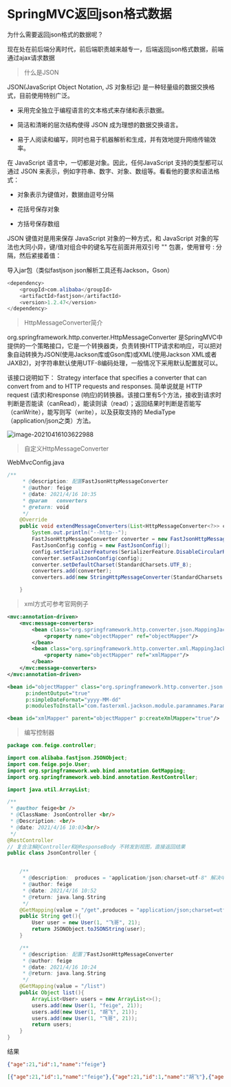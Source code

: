 # SpringMVC返回json格式数据

为什么需要返回json格式的数据呢？

现在处在前后端分离时代，前后端职责越来越专一，后端返回json格式数据，前端通过ajax请求数据

> 什么是JSON

JSON(JavaScript Object Notation, JS 对象标记) 是一种轻量级的数据交换格式，目前使用特别广泛。

- 采用完全独立于编程语言的文本格式来存储和表示数据。

- 简洁和清晰的层次结构使得 JSON 成为理想的数据交换语言。

- 易于人阅读和编写，同时也易于机器解析和生成，并有效地提升网络传输效率。

在 JavaScript 语言中，一切都是对象。因此，任何JavaScript 支持的类型都可以通过 JSON 来表示，例如字符串、数字、对象、数组等。看看他的要求和语法格式：

- 对象表示为键值对，数据由逗号分隔

- 花括号保存对象

- 方括号保存数组

JSON 键值对是用来保存 JavaScript 对象的一种方式，和 JavaScript 对象的写法也大同小异，键/值对组合中的键名写在前面并用双引号 "" 包裹，使用冒号 : 分隔，然后紧接着值：

导入jar包（类似fastjson json解析工具还有Jackson，Gson）

~~~java
<dependency>
    <groupId>com.alibaba</groupId>
    <artifactId>fastjson</artifactId>
    <version>1.2.47</version>
</dependency>
~~~

> HttpMessageConverter简介



org.springframework.http.converter.HttpMessageConverter 是SpringMVC中提供的一个策略接口，它是一个转换器类，负责转换HTTP请求和响应，可以把对象自动转换为JSON(使用Jackson库或Gson库)或XML(使用Jackson XML或者JAXB2)，对字符串默认使用UTF-8编码处理，一般情况下采用默认配置就可以。

该接口说明如下：
Strategy interface that specifies a converter that can convert from and to HTTP requests and responses.
简单说就是 HTTP request (请求)和response (响应)的转换器。该接口里有5个方法，接收到请求时判断是否能读（canRead），能读则读（read）；返回结果时判断是否能写（canWrite），能写则写（write），以及获取支持的 MediaType（application/json之类）方法。



![image-20210416103622988](SpringMVC(三)/image-20210416103622988.png)



> 自定义HttpMessageConverter

WebMvcConfig.java

~~~java
/**
     * @description: 配置FastJsonHttpMessageConverter
     * @author: feige
     * @date: 2021/4/16 10:35
     * @param	converters
     * @return: void
     */
    @Override
    public void extendMessageConverters(List<HttpMessageConverter<?>> converters) {
        System.out.println("--http--");
        FastJsonHttpMessageConverter converter = new FastJsonHttpMessageConverter();
        FastJsonConfig config = new FastJsonConfig();
        config.setSerializerFeatures(SerializerFeature.DisableCircularReferenceDetect);
        converter.setFastJsonConfig(config);
        converter.setDefaultCharset(StandardCharsets.UTF_8);
        converters.add(converter);
        converters.add(new StringHttpMessageConverter(StandardCharsets.UTF_8));

    }
~~~

> xml方式可参考官网例子

~~~xml
<mvc:annotation-driven>
    <mvc:message-converters>
        <bean class="org.springframework.http.converter.json.MappingJackson2HttpMessageConverter">
            <property name="objectMapper" ref="objectMapper"/>
        </bean>
        <bean class="org.springframework.http.converter.xml.MappingJackson2XmlHttpMessageConverter">
            <property name="objectMapper" ref="xmlMapper"/>
        </bean>
    </mvc:message-converters>
</mvc:annotation-driven>

<bean id="objectMapper" class="org.springframework.http.converter.json.Jackson2ObjectMapperFactoryBean"
      p:indentOutput="true"
      p:simpleDateFormat="yyyy-MM-dd"
      p:modulesToInstall="com.fasterxml.jackson.module.paramnames.ParameterNamesModule"/>

<bean id="xmlMapper" parent="objectMapper" p:createXmlMapper="true"/>
~~~



> 编写控制器

~~~java
package com.feige.controller;

import com.alibaba.fastjson.JSONObject;
import com.feige.pojo.User;
import org.springframework.web.bind.annotation.GetMapping;
import org.springframework.web.bind.annotation.RestController;

import java.util.ArrayList;

/**
 * @author feige<br />
 * @ClassName: JsonController <br/>
 * @Description: <br/>
 * @date: 2021/4/16 10:03<br/>
 */
@RestController
// 复合注解@Controller和@ResponseBody 不转发到视图，直接返回结果
public class JsonController {


    /**
     * @description:  produces = "application/json;charset=utf-8" 解决中文乱码（配置StringHttpMessageConverter之后就不需要每个都写了）
     * @author: feige
     * @date: 2021/4/16 10:52
     * @return: java.lang.String
     */
    @GetMapping(value = "/get",produces = "application/json;charset=utf-8" )
    public String get(){
        User user = new User(1, "飞哥", 21);
        return JSONObject.toJSONString(user);
    }

    /**
     * @description: 配置了FastJsonHttpMessageConverter
     * @author: feige
     * @date: 2021/4/16 10:24
     * @return: java.lang.String
     */
    @GetMapping(value = "/list")
    public Object list(){
        ArrayList<User> users = new ArrayList<>();
        users.add(new User(1, "feige", 21));
        users.add(new User(1, "胡飞", 21));
        users.add(new User(1, "飞哥", 21));
        return users;
    }
}


~~~

结果

~~~json
{"age":21,"id":1,"name":"feige"}
~~~

~~~json
[{"age":21,"id":1,"name":"feige"},{"age":21,"id":1,"name":"胡飞"},{"age":21,"id":1,"name":"飞哥"}]
~~~

